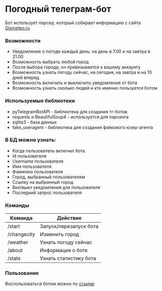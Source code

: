 # Погодный телеграм-бот

Бот использует парсер, который собирает информацию с сайта [Gismeteo.ru](https://www.gismeteo.ru/)

### Возможности
- Уведомление о погоде каждый день: на день в 7.00 и на завтра в 21.00
- Возможность выбрать любой город
- После выбора города, он привязывается к вашему аккаунту
- Возможность узнать погоду сейчас, на сегодня, на завтра и на 10 дней вперед
- Возможность включить и выключить уведомления от бота
- Возможность узнать сколько людей и кто именно пользуется ботом

### Используемые библиотеки
- pyTelegramBotAPI - библиотека для создания тг-ботов
- requests и BeautifulSoup4 - используется для парсинга
- sqlite3 - база данных
- fake_useragent - библиотека для создания фэйкового юзер-агента

### В БД можно узнать:
- Когда пользователь включил бота
- Id пользователя
- Username пользователя
- Имя пользователя
- Фамилию пользователя
- Город, выбранный пользователем
- Ссылку на выбранный город
- Вкл/выкл уведомления для пользователя
- Последний запрос пользователя

### Команды
| Команда | Действие |
| ------ | ------ |
| /start | Запуск/перезапуск бота
| /changecity | Изменить город
| /weather | Узнать погоду сейчас
| /about | Информация о боте
| /stats | Узнать статистику бота

### Пользование
Воспользоваться ботом можно по [ссылке](https://t.me/weathersupporttgbot)